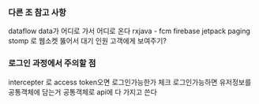 ### 다른 조 참고 사항

dataflow data가 어디로 가서 어디로 온다
rxjava - 
fcm firebase
jetpack paging
stomp 로 웹소켓 뚫어서 대기 인원 고객에게 보여주기?



### 로그인 과정에서 주의할 점

intercepter 로 access token오면 로그인가능한가 체크
로그인가능하면 유저정보를 공통객체에 담는거
공통객체로 api에 다 가지고 쓴다
